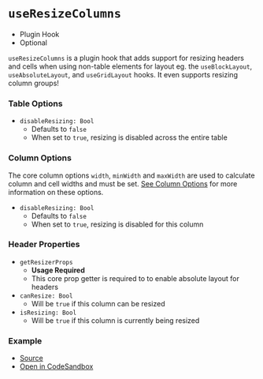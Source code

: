 # `useResizeColumns`

- Plugin Hook
- Optional

`useResizeColumns` is a plugin hook that adds support for resizing headers and cells when using non-table elements for layout eg. the `useBlockLayout`, `useAbsoluteLayout`, and `useGridLayout` hooks. It even supports resizing column groups!

### Table Options

- `disableResizing: Bool`
  - Defaults to `false`
  - When set to `true`, resizing is disabled across the entire table

### Column Options

The core column options `width`, `minWidth` and `maxWidth` are used to calculate column and cell widths and must be set. [See Column Options](./useTable#column-options) for more information on these options.

- `disableResizing: Bool`
  - Defaults to `false`
  - When set to `true`, resizing is disabled for this column

### Header Properties

- `getResizerProps`
  - **Usage Required**
  - This core prop getter is required to to enable absolute layout for headers
- `canResize: Bool`
  - Will be `true` if this column can be resized
- `isResizing: Bool`
  - Will be `true` if this column is currently being resized

### Example

- [Source](https://github.com/tannerlinsley/react-table/tree/v7/examples/column-resizing)
- [Open in CodeSandbox](https://codesandbox.io/s/github/tannerlinsley/react-table/tree/v7/examples/column-resizing)
